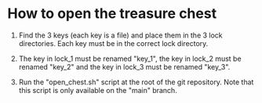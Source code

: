 # How to open the treasure chest

1. Find the 3 keys (each key is a file) and place them in
   the 3 lock directories. Each key must be in the correct
   lock directory.

2. The key in lock_1 must be renamed "key_1", the key in
   lock_2 must be renamed "key_2" and the key in lock_3
   must be renamed "key_3".

3. Run the "open_chest.sh" script at the root of the
   git repository. Note that this script is only
   available on the "main" branch.

